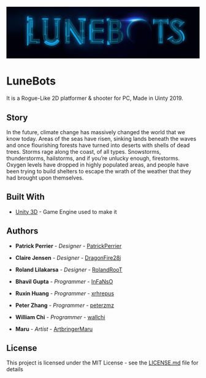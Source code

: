 ![Game Logo](images/Logo.jpg)
# LuneBots

It is a Rogue-Like 2D platformer & shooter for PC, Made in Uinty 2019.

## Story
In the future, climate change has massively changed the world that we know today. Areas of the seas have risen, sinking lands beneath the waves and once flourishing forests have turned into deserts with shells of dead trees. Storms rage along the coast, of all types. Snowstorms, thunderstorms, hailstorms, and if you’re unlucky enough, firestorms. Oxygen levels have dropped in highly populated areas, and people have been trying to build shelters to escape the wrath of the weather that they had brought upon themselves.

## Built With

* [Unity 3D](https://unity.com/) - Game Engine used to make it 

## Authors

* **Patrick Perrier** - *Designer* - [PatrickPerrier](https://github.com/PatrickPerrier)
* **Claire Jensen** - *Designer* - [DragonFire28j](https://github.com/DragonFire28j)
* **Roland Lilakarsa** - *Designer* - [RolandRooT](https://github.com/RolandRooT)

* **Bhavil Gupta** - *Programmer* - [InFaNsO](https://github.com/InFaNsO)
* **Ruxin Huang** - *Programmer* - [xrhrepus](https://github.com/xrhrepus)
* **Peter Zhang** - *Programmer* - [peterzmz](https://github.com/peterMingzhuoZhang)
* **William Chi** - *Programmer* - [wallchi](https://github.com/wallchi)

* **Maru** - *Artist* - [ArtbringerMaru](https://github.com/ArtbringerMaru)

## License

This project is licensed under the MIT License - see the [LICENSE.md](LICENSE.md) file for details
